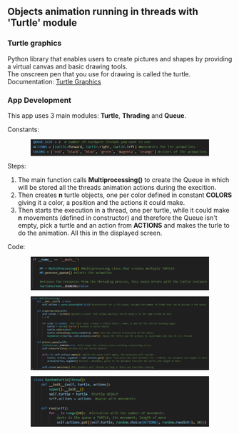 ## Objects animation running in threads with 'Turtle' module

### Turtle graphics
Python library that enables users to create pictures and shapes by providing a virtual canvas and basic drawing tools. <br>
The onscreen pen that you use for drawing is called the turtle. <br>
Documentation: [Turtle Graphics](https://docs.python.org/es/3/library/turtle.html)

### App Development
This app uses 3 main modules: **Turtle**, **Thrading** and **Queue**. <br>

Constants:
<p align="center" style="margin-bottom: 0px !important;">
  <img width="400"  src="Images/turtle_constants.png" align="center">
</p>

Steps:
1. The main function calls **Multiprocessing()** to create the Queue in which will be stored all the threads animation actions during the execition. <br>
2. Then creates **n** turtle objects, one per color defined in constant **COLORS** giving it a color, a position and the actions it could make.
3. Then starts the execution in a thread, one per turtle, while it could make **n** movements (defined in constructor) and therefore the Queue isn't empty, pick a turtle and an action from **ACTIONS**
   and makes the turle to do the animation. All this in the displayed screen.

Code:
<p align="center" style="margin-bottom: 0px !important;">
  <img width="400"  src="Images/turtle_main.png" align="center">
</p>
<p align="center" style="margin-bottom: 0px !important;">
  <img width="400"  src="Images/turtle_threads.png" align="center">
</p>
<p align="center" style="margin-bottom: 0px !important;">
  <img width="400"  src="Images/turtle_constructor.png" align="center">
</p>
